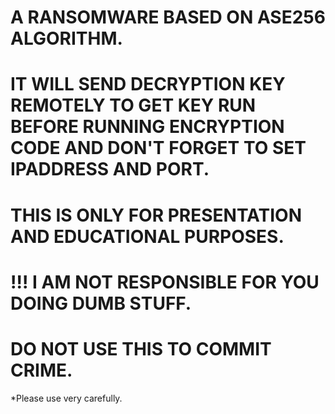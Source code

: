 # A RANSOMWARE BASED ON ASE256 ALGORITHM.
# IT WILL SEND DECRYPTION KEY REMOTELY TO GET KEY RUN BEFORE RUNNING ENCRYPTION CODE AND DON'T FORGET TO SET IPADDRESS AND PORT. 
# THIS IS ONLY FOR PRESENTATION AND EDUCATIONAL PURPOSES.
# !!! I AM NOT RESPONSIBLE FOR YOU DOING DUMB STUFF.
# DO NOT USE THIS TO COMMIT CRIME.
  *Please use very carefully.
